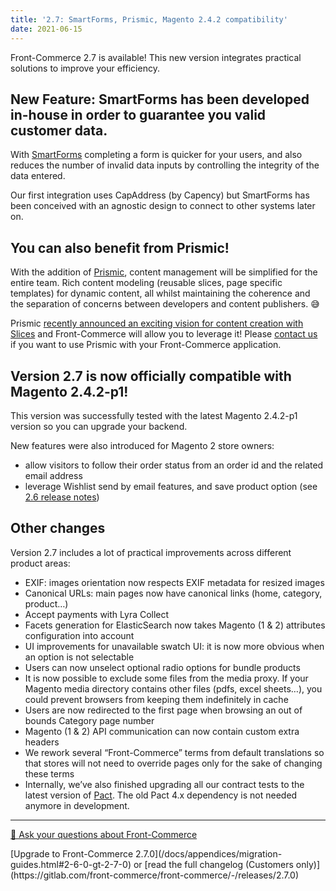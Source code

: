 ```yaml
---
title: '2.7: SmartForms, Prismic, Magento 2.4.2 compatibility'
date: 2021-06-15
---
```


Front-Commerce 2.7 is available! This new version integrates practical solutions to improve your efficiency.

<!-- more -->

## New Feature: SmartForms has been developed in-house in order to guarantee you valid customer data.

With [SmartForms](/docs/advanced/features/smart-forms.html) completing a form is quicker for your users, and also reduces the number of invalid data inputs by controlling the integrity of the data entered.

Our first integration uses CapAddress (by Capency) but SmartForms has been conceived with an agnostic design to connect to other systems later on.


## You can also benefit from Prismic!

With the addition of [Prismic](/docs/prismic/), content management will be simplified for the entire team. Rich content modeling (reusable slices, page specific templates) for dynamic content, all whilst maintaining the coherence and the separation of concerns between developers and content publishers. 😅

Prismic [recently announced an exciting vision for content creation with Slices](https://prismic.io/announcement/from-headless-cms-to-custom-website-builder) and Front-Commerce will allow you to leverage it! Please [contact us](mailto:contact@front-commerce.com) if you want to use Prismic with your Front-Commerce application.

## Version 2.7 is now officially compatible with Magento 2.4.2-p1!

This version was successfully tested with the latest Magento 2.4.2-p1 version so you can upgrade your backend.

New features were also introduced for Magento 2 store owners:
- allow visitors to follow their order status from an order id and the related email address
- leverage Wishlist send by email features, and save product option (see [2.6 release notes](https://developers.front-commerce.com/blog/2021/04/29/front-commerce-2.6/#Wishlist-improvements-send-by-email-and-save-product-options))

## Other changes

Version 2.7 includes a lot of practical improvements across different product areas:
- EXIF: images orientation now respects EXIF metadata for resized images
- Canonical URLs: main pages now have canonical links (home, category, product…)
- Accept payments with Lyra Collect
- Facets generation for ElasticSearch now takes Magento (1 & 2) attributes configuration into account
- UI improvements for unavailable swatch UI: it is now more obvious when an option is not selectable
- Users can now unselect optional radio options for bundle products
- It is now possible to exclude some files from the media proxy. If your Magento media directory contains other files (pdfs, excel sheets…), you could prevent browsers from keeping them indefinitely in cache
- Users are now redirected to the first page when browsing an out of bounds Category page number
- Magento (1 & 2) API communication can now contain custom extra headers
- We rework several “Front-Commerce” terms from default translations so that stores will not need to override pages only for the sake of changing these terms
- Internally, we’ve also finished upgrading all our contract tests to the latest version of [Pact](https://docs.pact.io/). The old Pact 4.x dependency is not needed anymore in development.

<hr />
<div class="center">
  <p>
    <a class="link primary button" href="https://www.front-commerce.com/en/contact-us/">💌 Ask your questions about Front-Commerce</a>
  </p>
  <p>
    [Upgrade to Front-Commerce 2.7.0](/docs/appendices/migration-guides.html#2-6-0-gt-2-7-0) or [read the full changelog (Customers only)](https://gitlab.com/front-commerce/front-commerce/-/releases/2.7.0)
  </p>
</div>
